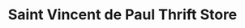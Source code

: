 ---
title: "Saint Vincent de Paul Thrift Store"
url: /spearfish/saint-vincent-de-paul-thrift-store/
shop: charity
---